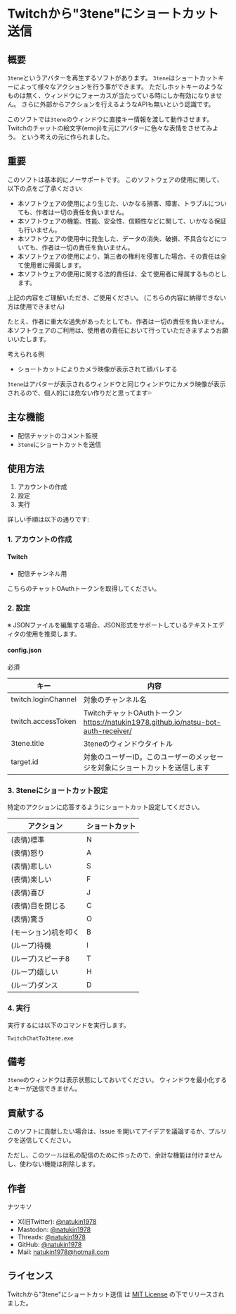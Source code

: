 # Twitchから"3tene"にショートカット送信

## 概要

`3tene`というアバターを再生するソフトがあります。
`3tene`はショートカットキーによって様々なアクションを行う事ができます。
ただしホットキーのようなものは無く、ウィンドウにフォーカスが当たっている時にしか有効になりません。
さらに外部からアクションを行えるようなAPIも無いという認識です。

このソフトでは`3tene`のウィンドウに直接キー情報を渡して動作させます。
Twitchのチャットの絵文字(emoji)を元にアバターに色々な表情をさせてみよう。
という考えの元に作られました。

## 重要

このソフトは基本的にノーサポートです。
このソフトウェアの使用に関して、以下の点をご了承ください:

- 本ソフトウェアの使用により生じた、いかなる損害、障害、トラブルについても、作者は一切の責任を負いません。
- 本ソフトウェアの機能、性能、安全性、信頼性などに関して、いかなる保証も行いません。
- 本ソフトウェアの使用中に発生した、データの消失、破損、不具合などについても、作者は一切の責任を負いません。
- 本ソフトウェアの使用により、第三者の権利を侵害した場合、その責任は全て使用者に帰属します。
- 本ソフトウェアの使用に関する法的責任は、全て使用者に帰属するものとします。

上記の内容をご理解いただき、ご使用ください。
(こちらの内容に納得できない方は使用できません)

たとえ、作者に重大な過失があったとしても、作者は一切の責任を負いません。
本ソフトウェアのご利用は、使用者の責任において行っていただきますようお願いいたします。

考えられる例

- ショートカットによりカメラ映像が表示されて顔バレする

`3tene`はアバターが表示されるウィンドウと同じウィンドウにカメラ映像が表示されるので、個人的には危ない作りだと思ってます💦

## 主な機能

- 配信チャットのコメント監視
- `3tene`にショートカットを送信

## 使用方法

1. アカウントの作成
2. 設定
3. 実行

詳しい手順は以下の通りです:

### 1. アカウントの作成

#### Twitch

- 配信チャンネル用

こちらのチャットOAuthトークンを取得してください。

### 2. 設定

※ JSONファイルを編集する場合、JSON形式をサポートしているテキストエディタの使用を推奨します。

#### config.json

必須

| キー                | 内容                                                                                    |
|---------------------|-----------------------------------------------------------------------------------------|
| twitch.loginChannel | 対象のチャンネル名                                                                      |
| twitch.accessToken  | TwitchチャットOAuthトークン <br> https://natukin1978.github.io/natsu-bot-auth-receiver/ |
| 3tene.title         | 3teneのウィンドウタイトル                                                               |
| target.id           | 対象のユーザーID。このユーザーのメッセージを対象にショートカットを送信します            |

### 3. 3teneにショートカット設定

特定のアクションに応答するようにショートカット設定してください。

| アクション           | ショートカット |
|----------------------|----------------|
| (表情)標準           | N              |
| (表情)怒り           | A              |
| (表情)悲しい         | S              |
| (表情)楽しい         | F              |
| (表情)喜び           | J              |
| (表情)目を閉じる     | C              |
| (表情)驚き           | O              |
| (モーション)机を叩く | B              |
| (ループ)待機         | I              |
| (ループ)スピーチ8    | T              |
| (ループ)嬉しい       | H              |
| (ループ)ダンス       | D              |

### 4. 実行

実行するには以下のコマンドを実行します。

```
TwitchChatTo3tene.exe
```

## 備考

`3tene`のウィンドウは表示状態にしておいてください。
ウィンドウを最小化するとキーが送信できません。

## 貢献する

このソフトに貢献したい場合は、Issue を開いてアイデアを議論するか、プルリクを送信してください。

ただし、このツールは私の配信のために作ったので、余計な機能は付けませんし、使わない機能は削除します。

## 作者

ナツキソ

- X(旧Twitter): [@natukin1978](https://x.com/natukin1978)
- Mastodon: [@natukin1978](https://mstdn.jp/@natukin1978)
- Threads: [@natukin1978](https://www.threads.net/@natukin1978)
- GitHub: [@natukin1978](https://github.com/natukin1978)
- Mail: natukin1978@hotmail.com

## ライセンス

Twitchから"3tene"にショートカット送信 は [MIT License](https://opensource.org/licenses/MIT) の下でリリースされました。
